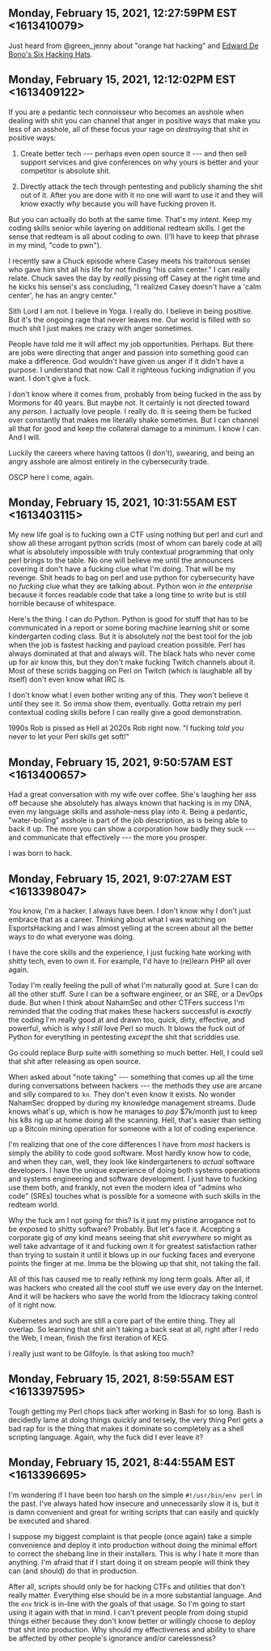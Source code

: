 
## Monday, February 15, 2021, 12:27:59PM EST <1613410079>

Just heard from @green_jenny about "orange hat hacking" and 
[Edward De Bono's Six Hacking
Hats](https://duck.com/lite?kd=-1&kp=-1&q=Edward+De+Bono's+Six+Hacking+Hats).

## Monday, February 15, 2021, 12:12:02PM EST <1613409122>

If you are a pedantic tech connoisseur who becomes an asshole when
dealing with shit you can channel that anger in positive ways that make
you less of an asshole, all of these focus your rage on *destroying*
that shit in positive ways:

1. Create better tech --- perhaps even open source it --- and then sell
   support services and give conferences on why yours is better and your
   competitor is absolute shit.

2. Directly attack the tech through pentesting and publicly shaming the
   shit out of it. After you are done with it no one will want to use it
   and they will know exactly *why* because you will have fucking proven
   it.

But you can actually do both at the same time. That's my intent. Keep my
coding skills senior while layering on additional redteam skills. I get
the sense that redteam is all about coding to own. (I'll have to keep
that phrase in my mind, "code to pwn").

I recently saw a Chuck episode where Casey meets his traitorous sensei
who gave him shit all his life for not finding "his calm center." I can
really relate. Chuck saves the day by *really* pissing off Casey at the
right time and he kicks his sensei's ass concluding, "I realized Casey
doesn't have a 'calm center', he has an angry center."

Sith Lord I am not. I believe in Yoga. I really do. I believe in being
positive. But it's the ongoing rage that never leaves me. Our world is
filled with so much shit I just makes me crazy with anger sometimes.

People have told me it will affect my job opportunities. Perhaps. But
there are jobs were directing that anger and passion into something good
can make a difference. God wouldn't have given us anger if it didn't
have a purpose. I understand that now. Call it righteous fucking
indignation if you want. I don't give a fuck.

I don't know where it comes from, probably from being fucked in the ass
by Mormons for 40 years. But maybe not. It certainly is not directed
toward any *person*. I actually love people. I really do. It is seeing
them be fucked over constantly that makes me literally shake sometimes.
But I can channel all that for good and keep the collateral damage to a
minimum. I know I can. And I will.

Luckily the careers where having tattoos (I don't), swearing, and being
an angry asshole are almost entirely in the cybersecurity trade.

OSCP here I come, again.

## Monday, February 15, 2021, 10:31:55AM EST <1613403115>

My new life goal is to fucking own a CTF using nothing but perl and curl
and show all these arrogant python scrids (most of whom can barely code
at all) what is absolutely impossible with truly contextual programming
that only perl brings to the table. No one will believe me until the
announcers covering it don't have a fucking clue what I'm doing. That
will be my revenge. Shit heads to bag on perl and use python for
cybersecurity have no *fucking* clue what they are talking about. Python
won *in the enterprise* because it forces readable code that take a long
time to write but is still horrible because of whitespace.

Here's the thing. I can *do* Python. Python is good for stuff that has
to be communicated in a report or some boring machine learning shit or
some kindergarten coding class. But it is absolutely *not* the best tool
for the job when the job is fastest hacking and payload creation
possible. Perl has always dominated at that and always will. The black
hats who never come up for air know this, but they don't make fucking
Twitch channels about it. Most of these scrids bagging on Perl on Twitch
(which is laughable all by itself) don't even know what IRC is.

I don't know what I even bother writing any of this. They won't believe
it until they see it. So imma show them, eventually. Gotta retrain my
perl contextual coding skills before I can really give a good
demonstration. 

1990s Rob is pissed as Hell at 2020s Rob right now. "I
fucking *told you* never to let your Perl skills get soft!"

## Monday, February 15, 2021, 9:50:57AM EST <1613400657>

Had a great conversation with my wife over coffee. She's laughing her
ass off because she absolutely has always known that hacking is in my
DNA, even my language skills and asshole-ness play into it. Being a
pedantic, "water-boiling" asshole is part of the job description, as is
being able to back it up. The more you can show a corporation how badly
they suck --- and communicate that effectively --- the more you prosper.

I was born to hack.

## Monday, February 15, 2021, 9:07:27AM EST <1613398047>

You know, I'm a hacker. I always have been. I don't know why I don't
just embrace that as a career. Thinking about what I was watching
on EsportsHacking and I was almost yelling at the screen about all the
better ways to do what everyone was doing.

I have the core skills and
the experience, I just fucking hate working with shitty tech, even to
own it. For example, I'd have to (re)learn PHP all over again.

Today I'm really feeling the pull of what I'm naturally good at. Sure
I can do all the other stuff. Sure I can be a software engineer, or an
SRE, or a DevOps dude. But when I think about NahamSec and other
CTFers success I'm reminded that the coding that makes these hackers
successful is *exactly* the coding I'm really good at and drawn
too, quick, dirty, effective, and powerful, which is why I *still* love
Perl so much. It blows the fuck out of Python for everything in
pentesting *except* the shit that scriddies use. 

Go could replace Burp suite with something so much better. Hell, I could
sell that shit after releasing as open source.

When asked about "note taking" --- something that comes up all the time
during conversations between hackers --- the methods they use are arcane
and silly compared to `kn`. They don't even know it exists. No wonder
NahamSec dropped by during my knowledge management streams. Dude knows
what's up, which is how he manages to *pay* \$7k/month just to keep his
k8s rig up at home doing all the scanning. Hell, that's easier than
setting up a Bitcoin mining operation for someone with a lot of coding
experience.

I'm realizing that one of the core differences I have from *most*
hackers is simply the ability to code good software. Most hardly know
how to code, and when they can, well, they look like kindergarteners to
*actual* software developers. I have the unique experience of doing both
systems operations and systems engineering and software development. I
just have to fucking use them both, and frankly, not even the modern
idea of "admins who code" (SREs) touches what is possible for a someone
with such skills in the redteam world. 

Why the fuck am I not going for this? Is it just my pristine arrogance
not to be exposed to shitty software? Probably. But let's face it.
Accepting a corporate gig of *any* kind means seeing that shit
*everywhere* so might as well take advantage of it and fucking own it
for greatest satisfaction rather than trying to sustain it until it
blows up in our fucking faces and everyone points the finger at me. Imma
be the blowing up that shit, not taking the fall.

All of this has caused me to really rethink my long term goals. After
all, if was hackers who created all the cool stuff we use every day on
the Internet. And it will be hackers who save the world from the
Idiocracy taking control of it right now. 

Kubernetes and such are still a core part of the entire thing. They all
overlap. So learning that shit ain't taking a back seat at all, right
after I redo the Web, I mean, finish the first iteration of KEG.

I really just want to be Gilfoyle. Is that asking too much?

## Monday, February 15, 2021, 8:59:55AM EST <1613397595>

Tough getting my Perl chops back after working in Bash for so long. Bash
is decidedly lame at doing things quickly and tersely, the very thing
Perl gets a bad rap for is the thing that makes it dominate so
completely as a shell scripting language. Again, why the fuck did I ever
leave it?

## Monday, February 15, 2021, 8:44:55AM EST <1613396695>

I'm wondering if I have been too harsh on the simple `#!/usr/bin/env
perl` in the past. I've always hated how insecure and unnecessarily slow
it is, but it is damn convenient and great for writing scripts that can
easily and quickly be executed and shared.

I suppose my biggest complaint is that people (once again) take a simple
convenience and deploy it into production without doing the minimal
effort to correct the shebang line in their installers. This is why I
hate it more than anything. I'm afraid that if I start doing it on
stream people will think they can (and should) do that in production.

After all, scripts should only be for hacking CTFs and utilities that
don't really matter. Everything else should be in a more substantial
language. And the `env` trick is in-line with the goals of that usage.
So I'm going to start using it again with that in mind. I can't prevent
people from doing stupid things either because they don't know better or
willingly choose to deploy that shit into production. Why should my
effectiveness and ability to share be affected by other people's
ignorance and/or carelessness?

